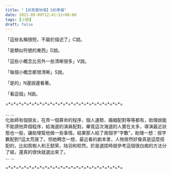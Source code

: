 ```yaml
---
title: "【非真實地場】S的準備"
date: 2021-09-09T12:41:51+08:00
tags: [小說]
draft: false
---
```


「這些名稱很短，不屬於描述了」C說。

「是類似符號的東西」D說。

「這些小概念比另外一些清晰很多」V說。

「每個小概念都很清晰」S說。

「是的」N邊說邊看著。

「看這個」N說。

=\*=\*=\*=\*=\*=\*=\*=\*=\*=\*=\*=\*=\*=\*=\*=\*=\*=\*=\*=\*=\*=\*=

... ...  
化妝師有個朋友，在弄一個算命的程序，個人運勢、婚姻配對等等都有，助理說能不能請他弄個程序，給海選的演員配對。畢竟這次海選的人實在太多，導演最近狀態也一般，讓助理幫他做一些事情。結果那人給了兩個字"字數"，助理一想：按字數配對?這太荒唐了。但她轉念一想，最近看的劇本里，人物居然好像真是這麼搭配的，比如周樹人和王懿荣，陆羽和皎然。於是選拔時就參考這個很白痴的方法分了組，還真的很快就選出來了。  
... ...  

=\*=\*=\*=\*=\*=\*=\*=\*=\*=\*=\*=\*=\*=\*=\*=\*=\*=\*=\*=\*=\*=\*=